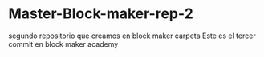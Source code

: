# Master-Block-maker-rep-2
segundo repositorio que creamos en block maker carpeta
Este es el tercer commit en block maker academy
